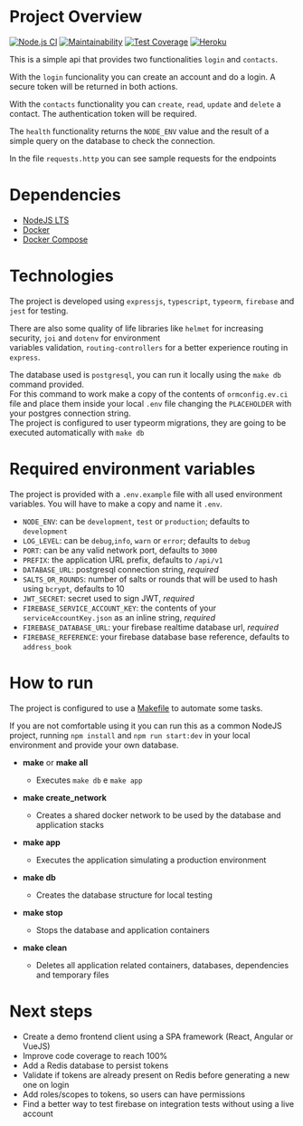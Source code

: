 # Project Overview

[![Node.js CI](https://github.com/jsilvaigor/contact-list/actions/workflows/node.js.yml/badge.svg)](https://github.com/jsilvaigor/contact-list/actions/workflows/node.js.yml)
[![Maintainability](https://api.codeclimate.com/v1/badges/e192bb7a479b706178d8/maintainability)](https://codeclimate.com/github/jsilvaigor/contact-list/maintainability)
[![Test Coverage](https://api.codeclimate.com/v1/badges/e192bb7a479b706178d8/test_coverage)](https://codeclimate.com/github/jsilvaigor/contact-list/test_coverage)
[![Heroku](http://heroku-badge.herokuapp.com/?app=awesome-contact-list&root=api/v1/health)](https://awesome-contact-list.herokuapp.com/api/v1/health)

This is a simple api that provides two functionalities `login` and `contacts`. 

With the `login` funcionality you can create an account and do a login. A secure token will be returned in both actions. 

With the `contacts` functionality you can `create`, `read`, `update` and `delete` a contact. The authentication token will be required.

The `health` functionality returns the `NODE_ENV` value and the result of a simple query on the database to check the connection.

In the file `requests.http` you can see sample requests for the endpoints

# Dependencies
- [NodeJS LTS](https://nodejs.org/en/download/)
- [Docker](https://www.docker.com/products/docker-desktop)
- [Docker Compose](https://docs.docker.com/compose/install/)

# Technologies

The project is developed using `expressjs`, `typescript`, `typeorm`, `firebase` and `jest` for testing.

There are also some quality of life libraries like `helmet` for increasing security, `joi` and `dotenv` for environment \
variables validation, `routing-controllers` for a better experience routing in `express`.

The database used is `postgresql`, you can run it locally using the `make db` command provided.\
For this command to work make a copy of the contents of `ormconfig.ev.ci` file and place them inside your local `.env` file
changing the `PLACEHOLDER` with your postgres connection string. \
The project is configured to user typeorm migrations, they are going to be executed automatically with `make db`

# Required environment variables

The project is provided with a `.env.example` file with all used environment variables. You will have to make a copy and name it `.env`.

- `NODE_ENV`: can be `development`, `test` or `production`; defaults to `development`
- `LOG_LEVEL`: can be `debug`,`info`, `warn` or `error`; defaults to `debug`
- `PORT`: can be any valid network port, defaults to `3000`
- `PREFIX`: the application URL prefix, defaults to `/api/v1`
- `DATABASE_URL`: postgresql connection string, *required*
- `SALTS_OR_ROUNDS`: number of salts or rounds that will be used to hash using `bcrypt`, defaults to 10
- `JWT_SECRET`: secret used to sign JWT, *required*
- `FIREBASE_SERVICE_ACCOUNT_KEY`: the contents of your `serviceAccountKey.json` as an inline string, *required*
- `FIREBASE_DATABASE_URL`: your firebase realtime database url, *required*
- `FIREBASE_REFERENCE`: your firebase database base reference, defaults to `address_book`

# How to run

The project is configured to use a [Makefile](https://www.gnu.org/software/make/) to automate some tasks.

If you are not comfortable using it you can run this as a common NodeJS project, running `npm install` and `npm run start:dev` in your local environment and provide your own database.

- **make** or **make all**

    - Executes `make db` e `make app`

- **make create_network**

    - Creates a shared docker network to be used by the database and application stacks

- **make app**
    - Executes the application simulating a production environment

- **make db**

    - Creates the database structure for local testing

- **make stop**

    - Stops the database and application containers

- **make clean**

    - Deletes all application related containers, databases, dependencies and temporary files

# Next steps

- Create a demo frontend client using a SPA framework (React, Angular or VueJS)
- Improve code coverage to reach 100%
- Add a Redis database to persist tokens
- Validate if tokens are already present on Redis before generating a new one on login
- Add roles/scopes to tokens, so users can have permissions
- Find a better way to test firebase on integration tests without using a live account


